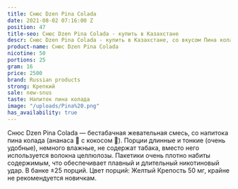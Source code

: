 ```yaml
---
title: Снюс Dzen Pina Colada
date: 2021-08-02 07:16:00 Z
position: 47
title-seo: Снюс Dzen Pina Colada - купить в Казахстане
descr: Снюс Dzen Pina Colada - купить в Казахстане, со вкусом Пина колады
product-name: Снюс Dzen Pina Colada
nicotine: 50
portions: 25
gram: 16
price: 2500
brand: Russian products
strong: Крепкий
sale: new-snus
taste: Напиток пина колада
image: "/uploads/Pina%20.png"
has_availability: true
---
```


Снюс Dzen Pina Colada — бестабачная жевательная смесь, со напитока пина колада (ананаса 🍍 с кокосом 🥥). Порции длинные и тонкие (очень удобные), немного влажные, не содержат табака, вместо него используется волокна целлюлозы. Пакетики очень плотно набиты содержимым, что обеспечивает плавный и длительный никотиновый удар. В банке ±25 порций. Цвет порций: Желтый Крепость 50 мг, крайне не рекомендуется новичкам.

